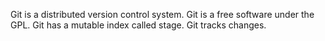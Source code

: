 Git is a distributed version control system.
Git is a free software under the GPL.
Git has a mutable index called stage.
Git tracks changes.

